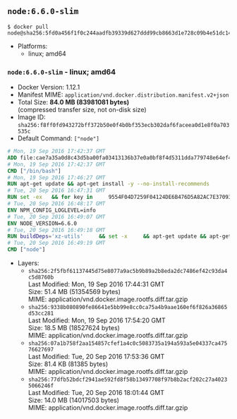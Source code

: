 ## `node:6.6.0-slim`

```console
$ docker pull node@sha256:5fd0a456f1f0c244aadfb39339d627ddd99cb8663d1e728c09b4e51dc1457e11
```

-	Platforms:
	-	linux; amd64

### `node:6.6.0-slim` - linux; amd64

-	Docker Version: 1.12.1
-	Manifest MIME: `application/vnd.docker.distribution.manifest.v2+json`
-	Total Size: **84.0 MB (83981081 bytes)**  
	(compressed transfer size, not on-disk size)
-	Image ID: `sha256:f8ff0fd943272bff372b50e0f4b0bf353ecb302daf6faceea0d1e8f0a703535c`
-	Default Command: `["node"]`

```dockerfile
# Mon, 19 Sep 2016 17:42:37 GMT
ADD file:cae7a35a0d8c43d5ba00fa03413136b37e0a0bf8f4d5311dda779748e64ef425 in / 
# Mon, 19 Sep 2016 17:42:37 GMT
CMD ["/bin/bash"]
# Mon, 19 Sep 2016 17:46:27 GMT
RUN apt-get update && apt-get install -y --no-install-recommends 		ca-certificates 		curl 		wget 	&& rm -rf /var/lib/apt/lists/*
# Tue, 20 Sep 2016 16:47:31 GMT
RUN set -ex   && for key in     9554F04D7259F04124DE6B476D5A82AC7E37093B     94AE36675C464D64BAFA68DD7434390BDBE9B9C5     0034A06D9D9B0064CE8ADF6BF1747F4AD2306D93     FD3A5288F042B6850C66B31F09FE44734EB7990E     71DCFD284A79C3B38668286BC97EC7A07EDE3FC1     DD8F2338BAE7501E3DD5AC78C273792F7D83545D     B9AE9905FFD7803F25714661B63B535A4C206CA9     C4F0DFFF4E8C1A8236409D08E73BC641CC11F4C8   ; do     gpg --keyserver ha.pool.sks-keyservers.net --recv-keys "$key";   done
# Tue, 20 Sep 2016 16:48:17 GMT
ENV NPM_CONFIG_LOGLEVEL=info
# Tue, 20 Sep 2016 16:49:07 GMT
ENV NODE_VERSION=6.6.0
# Tue, 20 Sep 2016 16:49:18 GMT
RUN buildDeps='xz-utils'     && set -x     && apt-get update && apt-get install -y $buildDeps --no-install-recommends     && rm -rf /var/lib/apt/lists/*     && curl -SLO "https://nodejs.org/dist/v$NODE_VERSION/node-v$NODE_VERSION-linux-x64.tar.xz"     && curl -SLO "https://nodejs.org/dist/v$NODE_VERSION/SHASUMS256.txt.asc"     && gpg --batch --decrypt --output SHASUMS256.txt SHASUMS256.txt.asc     && grep " node-v$NODE_VERSION-linux-x64.tar.xz\$" SHASUMS256.txt | sha256sum -c -     && tar -xJf "node-v$NODE_VERSION-linux-x64.tar.xz" -C /usr/local --strip-components=1     && rm "node-v$NODE_VERSION-linux-x64.tar.xz" SHASUMS256.txt.asc SHASUMS256.txt     && apt-get purge -y --auto-remove $buildDeps     && ln -s /usr/local/bin/node /usr/local/bin/nodejs
# Tue, 20 Sep 2016 16:49:19 GMT
CMD ["node"]
```

-	Layers:
	-	`sha256:2f5fbf61137445d75e8077a9ac5b9b89a2b8eda2dc7486ef42c93da4c5d8760b`  
		Last Modified: Mon, 19 Sep 2016 17:44:31 GMT  
		Size: 51.4 MB (51354569 bytes)  
		MIME: application/vnd.docker.image.rootfs.diff.tar.gzip
	-	`sha256:9338b080890fe86641e5bb99e8cc0ca75a4b9aae160ef6f826a36865d53cc281`  
		Last Modified: Mon, 19 Sep 2016 17:54:20 GMT  
		Size: 18.5 MB (18527624 bytes)  
		MIME: application/vnd.docker.image.rootfs.diff.tar.gzip
	-	`sha256:07a1b758f2aa154857cfef1a4c0c5083735a194a593a5e04337ca47576627697`  
		Last Modified: Tue, 20 Sep 2016 17:53:36 GMT  
		Size: 81.4 KB (81385 bytes)  
		MIME: application/vnd.docker.image.rootfs.diff.tar.gzip
	-	`sha256:77dfb52bdcf2941ae592fd8f58b13497708f97b8b2acf202c27a40235066246f`  
		Last Modified: Tue, 20 Sep 2016 18:01:44 GMT  
		Size: 14.0 MB (14017503 bytes)  
		MIME: application/vnd.docker.image.rootfs.diff.tar.gzip
